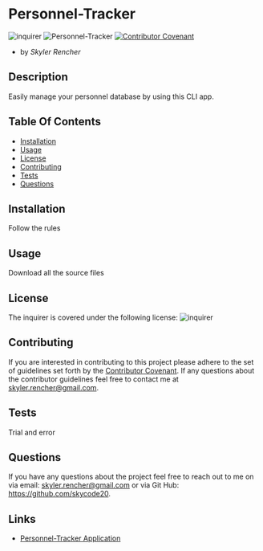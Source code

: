 # Personnel-Tracker

  ![inquirer](https://img.shields.io/npm/l/inquirer)
  ![Personnel-Tracker](https://img.shields.io/github/languages/top/skycode20/Personnel-Tracker)
  [![Contributor Covenant](https://img.shields.io/badge/Contributor%20Covenant-v2.0%20adopted-ff69b4.svg)](code_of_conduct.md)

  - by *Skyler Rencher*
  
  ## Description    

  Easily manage your personnel database by using this CLI app. 

  ## Table Of Contents    

  * [Installation](#installation)
  * [Usage](#usage)
  * [License](#license)
  * [Contributing](#contributing)
  * [Tests](#tests)
  * [Questions](#questions)
  
  ## Installation    

  Follow the rules

  ## Usage    

  Download all the source files

  ## License    

  The inquirer is covered under the following license: ![inquirer](https://img.shields.io/npm/l/inquirer)

  ## Contributing     

  If you are interested in contributing to this project please adhere to the set of guidelines set forth by the [Contributor Covenant](https://www.contributor-covenant.org/version/2/0/code_of_conduct/). If any questions about the contributor guidelines feel free to contact me at skyler.rencher@gmail.com.

      
  

  ## Tests    

  Trial and error

  ## Questions    

  If you have any questions about the project feel free to reach out to me on via email: skyler.rencher@gmail.com or via Git Hub: https://github.com/skycode20.
  
  ## Links

  * [Personnel-Tracker Application](https://github.com/skycode20/Personnel-Tracker)
